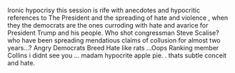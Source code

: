 Ironic hypocrisy this session is rife with anecdotes and hypocritic references to The President and the spreading of hate and violence , when  they the democrats  are the ones curroding with hate and avarice for President Trump and his people. Who shot congressman Steve Scalise? who have been spreading mendatious claims of collusion for almost two years...? Angry Democrats Breed Hate like rats  ...Oops Ranking member Collins i didnt see you ... madam hypocrite apple pie. . thats subtle conceit and hate.
